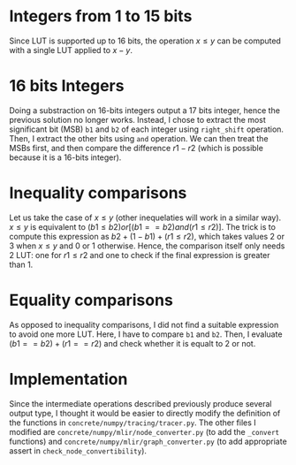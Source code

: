 # Integers from 1 to 15 bits
Since LUT is supported up to 16 bits, the operation $x \leq y$ can be computed with a single
LUT applied to $x-y$.

# 16 bits Integers
Doing a substraction on 16-bits integers output a 17 bits integer, hence the previous solution no longer works. Instead, I chose to extract the most significant bit (MSB) `b1` and `b2` of each integer using `right_shift` operation. Then, I extract the other bits using `and` operation. 
We can then treat the MSBs first, and then compare the difference $r1 - r2$ (which is possible because it is a 16-bits integer).

# Inequality comparisons
Let us take the case of $x \leq y$ (other inequelaties will work in a similar way).
$x \leq y$ is equivalent to $(b1 \le b2) or [(b1==b2) and (r1 \leq r2)]$. The trick is to compute this expression as $b2 + (1-b1) + (r1 \leq r2)$, which takes values 2 or 3 when $x \leq y$ and 0 or 1 otherwise. Hence, the comparison itself only needs 2 LUT: one for $r1 \leq r2$ and one to check if the final expression is greater than 1.

# Equality comparisons
As opposed to inequality comparisons, I did not find a suitable expression to avoid one more LUT. Here, I have to compare `b1` and `b2`. Then, I evaluate $(b1==b2) + (r1==r2)$ and check whether it is equalt to 2 or not.

# Implementation
Since the intermediate operations described previously produce several output type, I thought it would be easier to directly modify the definition of the functions in `concrete/numpy/tracing/tracer.py`. The other files I modified are `concrete/numpy/mlir/node_converter.py` (to add the `_convert` functions) and `concrete/numpy/mlir/graph_converter.py` (to add appropriate assert in `check_node_convertibility`).